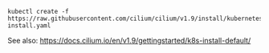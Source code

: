 ```shell-session
kubectl create -f https://raw.githubusercontent.com/cilium/cilium/v1.9/install/kubernetes/quick-install.yaml
```

See also: https://docs.cilium.io/en/v1.9/gettingstarted/k8s-install-default/